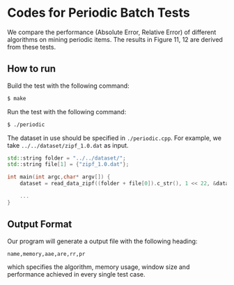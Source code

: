 # Codes for Periodic Batch Tests

We compare the performance (Absolute Error, Relative Error) of different algorithms on mining periodic items. The results in Figure 11, 12 are derived from these tests.

## How to run

Build the test with the following command:

```bash
$ make
```

Run the test with the following command:

```bash
$ ./periodic
```

The dataset in use should be specified in `./periodic.cpp`. For example, we take `../../dataset/zipf_1.0.dat` as input.

```cpp
std::string folder = "../../dataset/";
std::string file[1] = {"zipf_1.0.dat"};

int main(int argc,char* argv[]) {
    dataset = read_data_zipf((folder + file[0]).c_str(), 1 << 22, &datasetLength);

    ...
}
```

## Output Format

Our program will generate a output file with the following heading:

```
name,memory,aae,are,rr,pr
```

which specifies the algorithm, memory usage, window size and performance achieved in every single test case.
